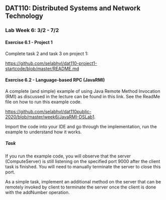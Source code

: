 ## DAT110: Distributed Systems and Network Technology

### Lab Week 6: 3/2 - 7/2

#### Exercise 6.1 - Project 1

Complete task 2 and task 3 on project 1:

https://github.com/selabhvl/dat110-project1-startcode/blob/master/README.md

#### Exercise 6.2 - Language-based RPC (JavaRMI) ####

A complete (and simple) example of using Java Remote Method Invocation (RMI) as discussed in the lecture can be found in this link.
See the ReadMe file on how to run this example code.

https://github.com/selabhvl/dat110public-2020/blob/master/week6/JavaRMI-DSLab1.

Import the code into your IDE and go through the implementation, run the example to understand how it works.

##### Task

If you run the example code, you will observe that the server (ComputeServer) is still listening on the specified port 9000
after the client task is finished.
You will need to manually terminate the server to close this port.

As a simple task, implement an additional method on the server that can be remotely invoked by client to terminate the server once the 
client is done with the addNumber operation. 


